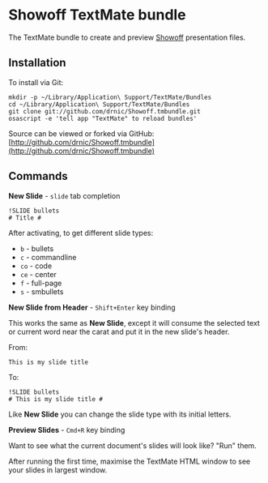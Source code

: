 # Showoff TextMate bundle #

The TextMate bundle to create and preview [Showoff](http://github.com/schacon/showoff) presentation files.

## Installation ##

To install via Git:

    mkdir -p ~/Library/Application\ Support/TextMate/Bundles
    cd ~/Library/Application\ Support/TextMate/Bundles
    git clone git://github.com/drnic/Showoff.tmbundle.git
    osascript -e 'tell app "TextMate" to reload bundles'

Source can be viewed or forked via GitHub: [http://github.com/drnic/Showoff.tmbundle](http://github.com/drnic/Showoff.tmbundle)

## Commands ##

**New Slide** - `slide` tab completion

    !SLIDE bullets
    # Title #
    
After activating, to get different slide types:

* `b` - bullets
* `c` - commandline
* `co` - code
* `ce` - center
* `f` - full-page
* `s` - smbullets

**New Slide from Header** - `Shift+Enter` key binding

This works the same as **New Slide**, except it will consume the selected text or current word near the carat and put it in the new slide's header.

From:

    This is my slide title

To:

    !SLIDE bullets
    # This is my slide title #

Like **New Slide** you can change the slide type with its initial letters.

**Preview Slides** - `Cmd+R` key binding

Want to see what the current document's slides will look like? "Run" them.

After running the first time, maximise the TextMate HTML window to see your slides in largest window.

